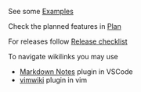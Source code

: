 See some [Examples](Examples.md)

Check the planned features in [Plan](Plan.md)

For releases follow [Release checklist](Release-checklist.md)

To navigate wikilinks you may use

- [Markdown Notes](https://marketplace.visualstudio.com/items?itemName=kortina.vscode-markdown-notes) plugin in VSCode
- [vimwiki](https://github.com/vimwiki/vimwiki) plugin in vim